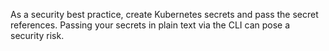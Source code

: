 As a security best practice, create Kubernetes secrets and pass the secret references. Passing your secrets in plain text via the CLI can pose a security risk.
